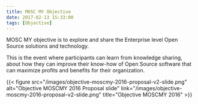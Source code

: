 ```yaml
---
title: MOSC MY Objective
date: 2017-02-13 15:33:00
tags: [Objective]
---
```


MOSC MY objective is to explore and share the Enterprise level Open Source solutions and technology.

This is the event where participants can learn from knowledge sharing, about how they can improve their know-how of Open Source software that can maximize profits and benefits for their organization.

{{< figure 
src="/images/objective-moscmy-2016-proposal-v2-slide.png"
alt="Objective MOSCMY 2016 Proposal slide"
link="/images/objective-moscmy-2016-proposal-v2-slide.png"
title="Objective MOSCMY 2016" >}}
